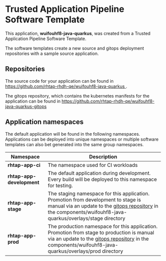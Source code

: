 # Trusted Application Pipeline Software Template

This application, **wuifouhf8-java-quarkus**, was created from a Trusted Application Pipeline Software Template.

The software templates create a new source and gitops deployment repositories with a sample source application. 

## Repositories

The source code for your application can be found in [https://github.com/rhtap-rhdh-qe/wuifouhf8-java-quarkus ](https://github.com/rhtap-rhdh-qe/wuifouhf8-java-quarkus ).
 
The gitops repository, which contains the kubernetes manifests for the application can be found in 
[https://github.com/rhtap-rhdh-qe/wuifouhf8-java-quarkus-gitops ](https://github.com/rhtap-rhdh-qe/wuifouhf8-java-quarkus-gitops ) 

## Application namespaces 

The default application will be found in the following namespaces. Applications can be deployed into unique namespaces or multiple software templates can also bet generated into the same group namespaces.  

|  Namespace   |  Description   |  
| -------- | -------- |
| **rhtap-app-ci** | The namespace used for CI workloads |
| **rhtap-app-development** | The default application during development. Every build will be deployed to this namespace for testing. |
| **rhtap-app-stage** | The staging namespace for this application. Promotion from development to stage is manual via an update to the [gitops repository](https://github.com/rhtap-rhdh-qe/wuifouhf8-java-quarkus-gitops ) in the components/wuifouhf8-java-quarkus/overlays/stage directory |
| **rhtap-app-prod** | The production namespace for this application. Promotion from stage to production is manual via an update to the [gitops repository](https://github.com/rhtap-rhdh-qe/wuifouhf8-java-quarkus-gitops ) in the components/wuifouhf8-java-quarkus/overlays/prod directory |